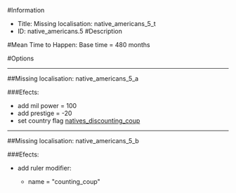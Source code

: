 #Information
 - Title: Missing localisation: native_americans_5_t
 - ID: native_americans.5
#Description

#Mean Time to Happen:
Base time = 480 months

#Options

___
##Missing localisation: native_americans_5_a

###Efects:<ul><li>add mil power = 100</li><li>add prestige = -20</li><li>set country flag [natives_discounting_coup](../flags/natives_discounting_coup.md)</li></ul>

___
##Missing localisation: native_americans_5_b

###Efects:<ul><li>add ruler modifier:</li><ul><li>name = "counting_coup"</li></ul></ul>
